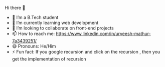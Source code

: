 Hi there 👋


<!--**Urveesh-28/Urveesh-28** is a ✨ _special_ ✨ repository because its `README.md` (this file) appears on your GitHub profile.

Here are some ideas to get you started:-->

- 🔭 I’m a B.Tech student
- 🌱 I’m currently learning web development
- 👯 I’m looking to collaborate on front-end projects
- 📫 How to reach me: https://www.linkedin.com/in/urveesh-mathur-7a3439251/ 
- 😄 Pronouns: He/Him
- ⚡ Fun fact: If you google recursion and click on the recursion , then you get the implementation of recursion 





